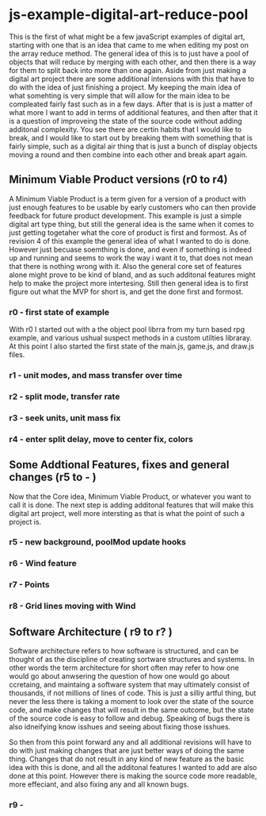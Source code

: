 # js-example-digital-art-reduce-pool

This is the first of what might be a few javaScript examples of digital art, starting with one that is an idea that came to me when editing my post on the array reduce method. The general idea of this is to just have a pool of objects that will reduce by merging with each other, and then there is a way for them to split back into more than one again. Aside from just making a digital art project there are some additional intensions with this that have to do with the idea of just finishing a project. My keeping the main idea of what somehting is very simple that will allow for the main idea to be compleated fairly fast such as in a few days. After that is is just a matter of what more I want to add in terms of additional features, and then after that it is a question of improveing the state of the source code without adding additonal complexity. You see there are certin habits that I would like to break, and I would like to start out by breaking them with something that is fairly simple, such as a digital air thing that is just a bunch of display objects moving a round and then combine into each other and break apart again.

## Minimum Viable Product versions (r0 to r4)

A Minimum Viable Product is a term given for a version of a product with just enough features to be usable by early customers who can then provide feedback for future product development. This example is just a simple digital art type thing, but still the general idea is the same when it comes to just getting togetaher what the core of product is first and formost. As of revision 4 of this example the general idea of what I wanted to do is done. However just becuase soemthing is done, and even if something is indeed up and running and seems to work the way i want it to, that does not mean that there is nothing wrong with it. Also the general core set of features alone might prove to be kind of bland, and as such additonal features might help to make the project more intertesing. Still then general idea is to first figure out what the MVP for short is, and get the done first and formost.

### r0 - first state of example

With r0 I started out with a the object pool librra from my turn based rpg example, and various ushual suspect methods in a custom utilties libraray. At this point I also started the first state of the main.js, game.js, and draw.js files.

### r1 - unit modes, and mass transfer over time

### r2 - split mode, transfer rate

### r3 - seek units, unit mass fix

### r4 - enter split delay, move to center fix, colors


## Some Addtional Features, fixes and general changes (r5 to - )

Now that the Core idea, Minimum Viable Product, or whatever you want to call it is done. The next step is adding additonal features that will make this digital art project, well more intersting as that is what the point of such a project is.

### r5 - new background, poolMod update hooks

### r6 - Wind feature

### r7 - Points

### r8 - Grid lines moving with Wind

## Software Architecture ( r9 to r? )

Software architecture refers to how software is structured, and can be thought of as the discipline of creating sortware structures and systems. In other words the term architecture for short often may refer to how one would go about anwsering the question of how one would go about ccretaing, and maintaing a software system that may ultimately consist of thousands, if not millions of lines of code. This is just a silliy artful thing, but never the less there is taking a moment to look over the state of the source code, and make changes that will result in the same outcome, but the state of the source code is easy to follow and debug. Speaking of bugs there is also idneifying know isshues and seeing about fixing those isshues.

So then from this point forward any and all additional revisions will have to do with just making changes that are just better ways of doing the same thing. Changes that do not result in any kind of new feature as the basic idea with this is done, and all the additonal features I wanted to add are also done at this point. However there is making the source code more readable, more effeciant, and also fixing any and all known bugs. 

### r9 - 


